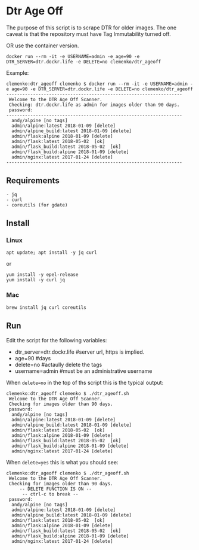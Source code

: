 # Dtr Age Off

The purpose of this script is to scrape DTR for older images. The one caveat is that the repository must have Tag Immutability turned off. 

OR use the container version. 
```
docker run --rm -it -e USERNAME=admin -e age=90 -e DTR_SERVER=dtr.dockr.life -e DELETE=no clemenko/dtr_ageoff
```

Example:
```
clemenko:dtr_ageoff clemenko $ docker run --rm -it -e USERNAME=admin -e age=90 -e DTR_SERVER=dtr.dockr.life -e DELETE=no clemenko/dtr_ageoff
------------------------------------------------------------------
 Welcome to the DTR Age Off Scanner.
 Checking: dtr.dockr.life as admin for images older than 90 days.
 password: 
------------------------------------------------------------------
  andy/alpine [no tags]
  admin/alpine:latest 2018-01-09 [delete] 
  admin/alpine_build:latest 2018-01-09 [delete] 
  admin/flask:alpine 2018-01-09 [delete] 
  admin/flask:latest 2018-05-02  [ok] 
  admin/flask_build:latest 2018-05-02  [ok] 
  admin/flask_build:alpine 2018-01-09 [delete] 
  admin/nginx:latest 2017-01-24 [delete] 
------------------------------------------------------------------
```

## Requirements
    - jq
    - curl
    - coreutils (for gdate)

## Install

### Linux
```
apt update; apt install -y jq curl
```

or

```
yum install -y epel-release
yum install -y curl jq
```

### Mac
```
brew install jq curl coreutils
```

## Run
Edit the script for the following variables:

- dtr_server=dtr.dockr.life #server url, https is implied. 
- age=90 #days
- delete=no #actaully delete the tags
- username=admin #must be an administrative username

When `delete=no` in the top of ths script this is the typical output:

```
clemenko:dtr_ageoff clemenko $ ./dtr_ageoff.sh 
 Welcome to the DTR Age Off Scanner.
 Checking for images older than 90 days.
 password: 
  andy/alpine [no tags]
  admin/alpine:latest 2018-01-09 [delete] 
  admin/alpine_build:latest 2018-01-09 [delete] 
  admin/flask:latest 2018-05-02  [ok] 
  admin/flask:alpine 2018-01-09 [delete] 
  admin/flask_build:latest 2018-05-02  [ok] 
  admin/flask_build:alpine 2018-01-09 [delete] 
  admin/nginx:latest 2017-01-24 [delete] 
```

When `delete=yes` this is what you should see:

```
clemenko:dtr_ageoff clemenko $ ./dtr_ageoff.sh 
 Welcome to the DTR Age Off Scanner.
 Checking for images older than 90 days.
     -- DELETE FUNCTION IS ON --
      -- ctrl-c to break --  
 password: 
  andy/alpine [no tags]
  admin/alpine:latest 2018-01-09 [delete] 
  admin/alpine_build:latest 2018-01-09 [delete] 
  admin/flask:latest 2018-05-02  [ok] 
  admin/flask:alpine 2018-01-09 [delete] 
  admin/flask_build:latest 2018-05-02  [ok] 
  admin/flask_build:alpine 2018-01-09 [delete] 
  admin/nginx:latest 2017-01-24 [delete] 
```
